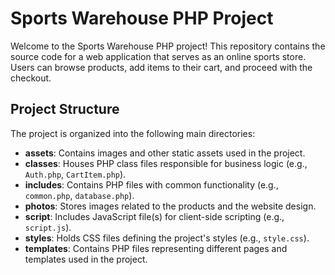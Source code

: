 # Sports Warehouse PHP Project

Welcome to the Sports Warehouse PHP project! This repository contains the source code for a web application that serves as an online sports store. Users can browse products, add items to their cart, and proceed with the checkout.

## Project Structure

The project is organized into the following main directories:

- **assets**: Contains images and other static assets used in the project.
- **classes**: Houses PHP class files responsible for business logic (e.g., `Auth.php`, `CartItem.php`).
- **includes**: Contains PHP files with common functionality (e.g., `common.php`, `database.php`).
- **photos**: Stores images related to the products and the website design.
- **script**: Includes JavaScript file(s) for client-side scripting (e.g., `script.js`).
- **styles**: Holds CSS files defining the project's styles (e.g., `style.css`).
- **templates**: Contains PHP files representing different pages and templates used in the project.


